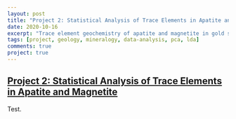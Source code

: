 ```yaml
---
layout: post
title: "Project 2: Statistical Analysis of Trace Elements in Apatite and Magnetite"
date: 2020-10-16
excerpt: "Trace element geochemistry of apatite and magnetite in gold systems of the Alta Floresta mineral province, NW Brazil: Petrogenetic and metallogenic implications."
tags: [project, geology, mineralogy, data-analysis, pca, lda]
comments: true
project: true
---
```


## [Project 2: Statistical Analysis of Trace Elements in Apatite and Magnetite](https://github.com/pedroafleite/trace-elements-apatite-magnetite)

Test.
